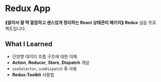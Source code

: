 # Redux App
__⟪알아서 잘 딱 깔끔하고 센스있게 정리하는 React 상태관리 패키지⟫__ **Redux** 실습 프로젝트입니다.

## What I Learned
- 단방향 데이터 흐름 구조에 대한 이해
- **Action**, **Reducer**, **Store**, **Dispatch** 개념
- `useSelector`, `useDispatch` 훅 사용
- **Redux-Toolkit** 사용법
